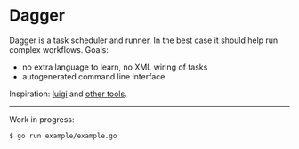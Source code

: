 Dagger
======

Dagger is a task scheduler and runner. In the best case it should help run
complex workflows. Goals:

* no extra language to learn, no XML wiring of tasks
* autogenerated command line interface

Inspiration: [luigi](https://github.com/spotify/luigi) and [other tools](https://github.com/pditommaso/awesome-pipeline).

----

Work in progress:

```sh
$ go run example/example.go
```

